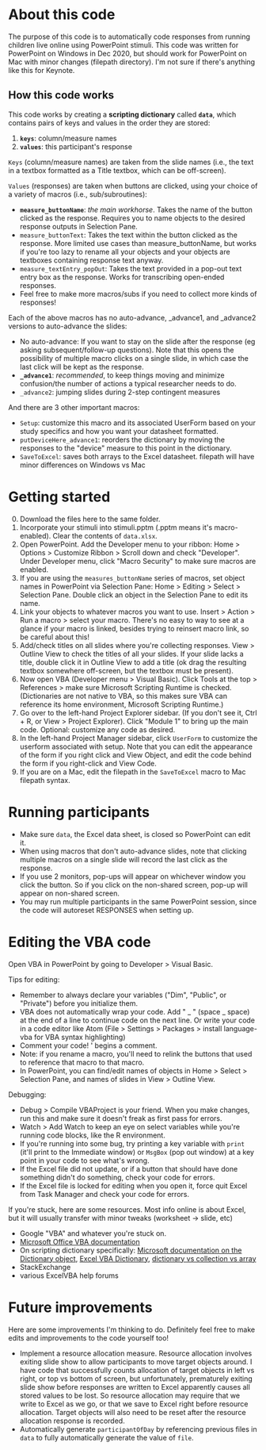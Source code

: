# About this code
The purpose of this code is to automatically code responses from running children live online using PowerPoint stimuli. This code was written for PowerPoint on Windows in Dec 2020, but should work for PowerPoint on Mac with minor changes (filepath directory). I'm not sure if there's anything like this for Keynote.

## How this code works
This code works by creating a **scripting dictionary** called **`data`**, which contains pairs of keys and values in the order they are stored:
1. **`keys`**: column/measure names
2. **`values`**: this participant's response

`Keys` (column/measure names) are taken from the slide names (i.e., the text in a textbox formatted as a Title textbox, which can be off-screen).

`Values` (responses) are taken when buttons are clicked, using your choice of a variety of macros (i.e., sub/subroutines):
- **`measure_buttonName`**: *the main workhorse*. Takes the name of the button clicked as the response. Requires you to name objects to the desired response outputs in Selection Pane.
- `measure_buttonText`: Takes the text within the button clicked as the response. More limited use cases than measure_buttonName, but works if you're too lazy to rename all your objects and your objects are textboxes containing response text anyway.
- `measure_textEntry_popOut`: Takes the text provided in a pop-out text entry box as the response. Works for transcribing open-ended responses.
- Feel free to make more macros/subs if you need to collect more kinds of responses!

Each of the above macros has no auto-advance, _advance1, and _advance2 versions to auto-advance the slides:
- No auto-advance: If you want to stay on the slide after the response (eg asking subsequent/follow-up questions). Note that this opens the possibility of multiple macro clicks on a single slide, in which case the last click will be kept as the response.
- **`_advance1`**: *recommended*, to keep things moving and minimize confusion/the number of actions a typical researcher needs to do.
- `_advance2`: jumping slides during 2-step contingent measures

And there are 3 other important macros:
- `Setup`: customize this macro and its associated UserForm based on your study specifics and how you want your datasheet formatted.
- `putDeviceHere_advance1`: reorders the dictionary by moving the responses to the "device" measure to this point in the dictionary.
- `SaveToExcel`: saves both arrays to the Excel datasheet. filepath will have minor differences on Windows vs Mac


# Getting started
0. Download the files here to the same folder.
1. Incorporate your stimuli into stimuli.pptm (.pptm means it's macro-enabled). Clear the contents of `data.xlsx`.
2. Open PowerPoint. Add the Developer menu to your ribbon: Home > Options > Customize Ribbon > Scroll down and check "Developer". Under Developer menu, click "Macro Security" to make sure macros are enabled.
3. If you are using the `measures_buttonName` series of macros, set object names in PowerPoint via Selection Pane: Home > Editing > Select > Selection Pane. Double click an object in the Selection Pane to edit its name.
4. Link your objects to whatever macros you want to use. Insert > Action > Run a macro > select your macro. There's no easy to way to see at a glance if your macro is linked, besides trying to reinsert macro link, so be careful about this!
5. Add/check titles on all slides where you're collecting responses. View > Outline View to check the titles of all your slides. If your slide lacks a title, double click it in Outline View to add a title (ok drag the resulting textbox somewhere off-screen, but the textbox must be present).
6. Now open VBA (Developer menu > Visual Basic).  Click Tools at the top > References > make sure Microsoft Scripting Runtime is checked. (Dictionaries are not native to VBA, so this makes sure VBA can reference its home environment, Microsoft Scripting Runtime.)
7. Go over to the left-hand Project Explorer sidebar. (If you don't see it, Ctrl + R, or View > Project Explorer). Click "Module 1" to bring up the main code. Optional: customize any code as desired.
8. In the left-hand Project Manager sidebar, click `UserForm` to customize the userform associated with setup. Note that you can edit the appearance of the form if you right click and View Object, and edit the code behind the form if you right-click and View Code.
9. If you are on a Mac, edit the filepath in the `SaveToExcel` macro to Mac filepath syntax.

# Running participants
- Make sure `data`, the Excel data sheet, is closed so PowerPoint can edit it.
- When using macros that don't auto-advance slides, note that clicking multiple macros on a single slide will record the last click as the response.
- If you use 2 monitors, pop-ups will appear on whichever window you click the button. So if you click on the non-shared screen, pop-up will appear on non-shared screen.
- You may run multiple participants in the same PowerPoint session, since the code will autoreset RESPONSES when setting up.

# Editing the VBA code
Open VBA in PowerPoint by going to Developer > Visual Basic.

Tips for editing:
- Remember to always declare your variables ("Dim", "Public", or "Private") before you initialize them.
- VBA does not automatically wrap your code. Add " _ " (space _ space) at the end of a line to continue code on the next line. Or write your code in a code editor like Atom (File > Settings > Packages > install language-vba for VBA syntax highlighting)
- Comment your code! ' begins a comment.
- Note: if you rename a macro, you'll need to relink the buttons that used to reference that macro to that macro.
- In PowerPoint, you can find/edit names of objects in Home > Select > Selection Pane, and names of slides in View > Outline View.

Debugging:
- Debug > Compile VBAProject is your friend. When you make changes, run this and make sure it doesn't freak as first pass for errors.
- Watch > Add Watch to keep an eye on select variables while you're running code blocks, like the R environment.
- If you're running into some bug, try printing a key variable with `print` (it'll print to the Immediate window) or `MsgBox` (pop out window) at a key point in your code to see what's wrong.
- If the Excel file did not update, or if a button that should have done something didn't do something, check your code for errors.
- If the Excel file is locked for editing when you open it, force quit Excel from Task Manager and check your code for errors.

If you're stuck, here are some resources. Most info online is about Excel, but it will usually transfer with minor tweaks (worksheet -> slide, etc)
- Google "VBA" and whatever you're stuck on.
- [Microsoft Office VBA documentation](https://docs.microsoft.com/en-us/office/vba/api/overview/powerpoint)
- On scripting dictionary specifically: [Microsoft documentation on the Dictionary object](https://docs.microsoft.com/en-us/office/vba/language/reference/user-interface-help/dictionary-object), [Excel VBA Dictionary](https://excelmacromastery.com/vba-dictionary), [dictionary vs collection vs array](https://stackoverflow.com/questions/32479842/comparison-of-dictionary-collections-and-arrays)
- StackExchange
- various ExcelVBA help forums

# Future improvements
Here are some improvements I'm thinking to do. Definitely feel free to make edits and improvements to the code yourself too!
- Implement a resource allocation measure. Resource allocation involves exiting slide show to allow participants to move target objects around. I have code that successfully counts allocation of target objects in left vs right, or top vs bottom of screen, but unfortunately, prematurely exiting slide show before responses are written to Excel apparently causes all stored values to be lost. So resource allocation may require that we write to Excel as we go, or that we save to Excel right before resource allocation. Target objects will also need to be reset after the resource allocation response is recorded.
- Automatically generate `participantOfDay` by referencing previous files in `data` to fully automatically generate the value of `file`.
